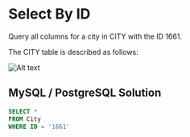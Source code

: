 # Select By ID

Query all columns for a city in CITY with the ID 1661.

The CITY table is described as follows:

![Alt text](https://s3.amazonaws.com/hr-challenge-images/8137/1449729804-f21d187d0f-CITY.jpg)

## MySQL / PostgreSQL Solution
```sql
SELECT *
FROM City
WHERE ID = '1661'
```
